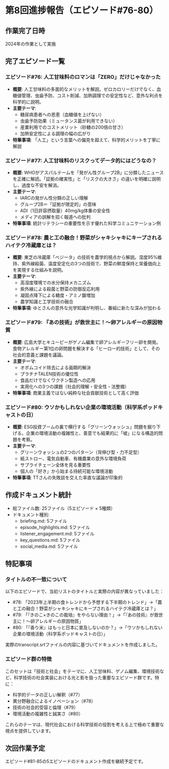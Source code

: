 # 第8回進捗報告（エピソード#76-80）

## 作業完了日時
2024年の作業として実施

## 完了エピソード一覧

### エピソード#76: 人工甘味料のロマンは「ZERO」だけじゃなかった
- **概要**: 人工甘味料の多面的なメリットを解説。ゼロカロリーだけでなく、血糖値管理、虫歯予防、コスト削減、加熱調理での安定性など、意外な利点を科学的に説明。
- **主要テーマ**: 
  - 糖尿病患者への恩恵（血糖値を上げない）
  - 虫歯予防効果（ミュータンス菌が利用できない）
  - 産業利用でのコストメリット（砂糖の200倍の甘さ）
  - 加熱安定性による調理の幅の広がり
- **特筆事項**: 「人工」という言葉への偏見を超えて、科学的メリットを丁寧に解説

### エピソード#77: 人工甘味料のリスクってデータ的にはどうなの？
- **概要**: WHOがアスパルテームを「発がん性グループ2B」に分類したニュースを正確に解読。「証拠の確実性」と「リスクの大きさ」の違いを明確に説明し、過度な不安を解消。
- **主要テーマ**:
  - IARCの発がん性分類の正しい理解
  - グループ2B＝「証拠が限定的」の意味
  - ADI（1日許容摂取量）40mg/kg体重の安全性
  - メディアの誤解を招く報道への批判
- **特筆事項**: 統計リテラシーの重要性を示す優れた科学コミュニケーション例

### エピソード#78: 農と工の融合！野菜がシャキシャキにキープされるハイテク冷蔵庫とは？
- **概要**: 東芝の冷蔵庫「ベジータ」の技術を農学的視点から解説。湿度95%維持、紫外線殺菌、温度安定化の3つの技術で、野菜の鮮度保持と栄養価向上を実現する仕組みを説明。
- **主要テーマ**:
  - 高湿度環境での水分保持メカニズム
  - 紫外線による殺菌と野菜の防御反応利用
  - 凝固点降下による糖度・アミノ酸増加
  - 農学知識と工学技術の融合
- **特筆事項**: ゆとさんの意外な光学知識が判明し、番組に新たな深みが加わる

### エピソード#79: 『あの技術』が救世主に！〜卵アレルギーの原因物質
- **概要**: 広島大学とキユーピーがゲノム編集で卵アレルギーフリー卵を開発。食物アレルギー第1位の卵問題を解決する「ヒーロー的技術」として、その社会的意義と課題を議論。
- **主要テーマ**:
  - オボムコイド除去による画期的解決
  - プラチナTALEN技術の優位性
  - 食品だけでなくワクチン製造への応用
  - 実用化への3つの課題（社会的理解・安全性・法整備）
- **特筆事項**: 商業主義ではない純粋な社会貢献技術として高く評価

### エピソード#80: ウソかもしれない企業の環境活動（科学系ポッドキャストの日）
- **概要**: ESG投資ブームの裏で横行する「グリーンウォッシュ」問題を掘り下げる。企業の環境活動の複雑性と、善意でも結果的に「嘘」になる構造的問題を考察。
- **主要テーマ**:
  - グリーンウォッシュの2つのパターン（背伸び型・力不足型）
  - 紙ストロー、電気自動車、有機農業の意外な環境負荷
  - サプライチェーン全体を見る重要性
  - 個人の「好き」から始まる持続可能な環境活動
- **特筆事項**: TTさんの失敗談を交えた率直な議論が印象的

## 作成ドキュメント統計
- 総ファイル数: 25ファイル（5エピソード × 5種類）
- ドキュメント種別:
  - briefing.md: 5ファイル
  - episode_highlights.md: 5ファイル  
  - listener_engagement.md: 5ファイル
  - key_questions.md: 5ファイル
  - social_media.md: 5ファイル

## 特記事項

### タイトルの不一致について
以下のエピソードで、当初リストのタイトルと実際の内容が異なっていました：
- #78: 「2023年上半期の食トレンドから予想する下半期のトレンド」→「農と工の融合！野菜がシャキシャキにキープされるハイテク冷蔵庫とは？」
- #79: 「『きのこ×きのこの栽培』をやらない理由！」→「『あの技術』が救世主に！〜卵アレルギーの原因物質」
- #80: 「『香り米』はもっと日本に普及しないのか？」→「ウソかもしれない企業の環境活動（科学系ポッドキャストの日）」

実際のtranscript.srtファイルの内容に基づいてドキュメントを作成しました。

### エピソード群の特徴
このセットは「技術と社会」をテーマに、人工甘味料、ゲノム編集、環境技術など、科学技術の社会実装における光と影を扱った重要なエピソード群です。特に：
- 科学的データの正しい解釈（#77）
- 異分野融合によるイノベーション（#78）  
- 技術の社会的受容と倫理（#79）
- 環境活動の複雑性と誠実さ（#80）

これらのテーマは、現代社会における科学技術の役割を考える上で極めて重要な視点を提供しています。

## 次回作業予定
エピソード#81-85の5エピソードのドキュメント作成を継続予定です。